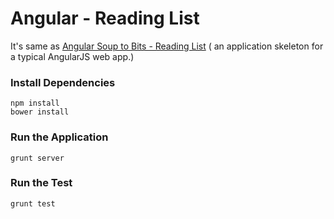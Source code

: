 Angular - Reading List
===============
It's same as [Angular Soup to Bits - Reading List](https://github.com/codeschool/AngularJSSTB) ( an application skeleton for a typical AngularJS web app.)

### Install Dependencies

```
npm install
bower install
```

### Run the Application
```
grunt server
```

### Run the Test
```
grunt test
```
